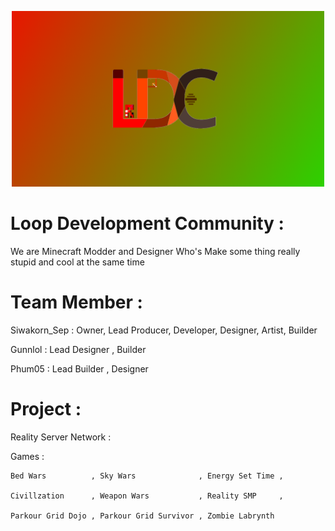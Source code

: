<p align="center">
  <img width="500" alt="ldc wall" src="LDCwall.png">
</p>

# Loop Development Community :
  We are Minecraft Modder and Designer Who's Make some thing really stupid and cool at the same time
  
# Team Member :
  Siwakorn_Sep : Owner, Lead Producer, Developer, Designer, Artist, Builder
  
  Gunnlol : Lead Designer , Builder
  
  Phum05 : Lead Builder , Designer

# Project :
  Reality Server Network :

  Games : 
  
    Bed Wars          , Sky Wars              , Energy Set Time , 
    
    Civillzation      , Weapon Wars           , Reality SMP     ,
            
    Parkour Grid Dojo , Parkour Grid Survivor , Zombie Labrynth
